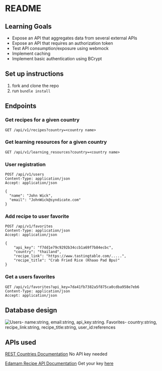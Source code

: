 # README

## Learning Goals
- Expose an API that aggregates data from several external APIs
- Expose an API that requires an authorization token
- Test API consumption/exposure using webmock
- Implement caching
- Implement basic authentication using BCrypt


## Set up instructions
1. fork and clone the repo
1. run `bundle install`


## Endpoints

### Get recipes for a given country
`GET /api/v1/recipes?country=<country name>`

### Get learning resources for a given country
`GET /api/v1/learning_resources?country=<country name>`

### User registration
```
POST /api/v1/users
Content-Type: application/json
Accept: application/json

{
  "name": "John Wick",
  "email": "JohnWick@syndicate.com"
}
```

### Add recipe to user favorite
```
POST /api/v1/favorites
Content-Type: application/json
Accept: application/json

{
    "api_key": "f7dd1e79c9292b34ccb1a69f7b84ecbc",
    "country": "thailand",
    "recipe_link": "https://www.tastingtable.com/.....",
    "recipe_title": "Crab Fried Rice (Khaao Pad Bpu)"
}
```

### Get a users favorites
```
GET /api/v1/favorites?api_key=7da41fb7382a5f875ca0cdba958e7eb6
Content-Type: application/json
Accept: application/json
```

## Database design
![Users- name:string, email:string, api_key:string. Favorites- country:string, recipe_link:string, recipe_title:string, user_id:references](https://i.ibb.co/tqbNbh5/Screen-Shot-2023-03-05-at-10-55-20-AM.png "DB Diagram")


## APIs used
[REST Countries Documentation](https://restcountries.com/#api-endpoints-v3-all)
No API key needed

[Edamam Recipe API Documentation](https://developer.edamam.com/edamam-docs-recipe-api)
Get your key [here](https://developer.edamam.com/edamam-recipe-api)
